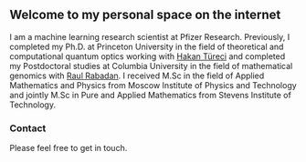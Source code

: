 ## Welcome to my personal space on the internet

I am a machine learning research scientist at Pfizer Research. Previously, I completed my Ph.D. at Princeton University in the field of theoretical
and computational quantum optics working with [Hakan Türeci](https://ece.princeton.edu/people/hakan-tureci) and completed my Postdoctoral studies at Columbia University in the field of mathematical genomics with [Raul Rabadan](https://rabadan.c2b2.columbia.edu/people). I received M.Sc in the field of Applied Mathematics and Physics from Moscow Institute of Physics and Technology and jointly M.Sc in Pure and Applied Mathematics from Stevens Institute of Technology.

### Contact
Please feel free to get in touch. 
